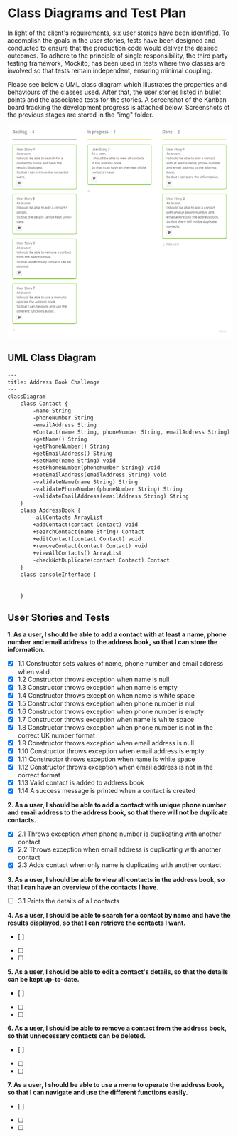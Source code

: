 # Class Diagrams and Test Plan

In light of the client's requirements, six user stories have been identified. To accomplish the goals in the user stories, tests have been designed and conducted to ensure that the production code would deliver the desired outcomes. To adhere to the principle of single responsibility, the third party testing framework, Mockito, has been used in tests where two classes are involved so that tests remain independent, ensuring minimal coupling.

Please see below a UML class diagram which illustrates the properties and behaviours of the classes used. After that, the user stories listed in bullet points and the associated tests for the stories. A screenshot of the Kanban board tracking the development progress is attached below. Screenshots of the previous stages are stored in the "img" folder.

![Kanban Board - User Story 3](img/img-kanban-story3.png)

## UML Class Diagram

```mermaid
---
title: Address Book Challenge
---
classDiagram
    class Contact {
        -name String
        -phoneNumber String
        -emailAddress String
        +Contact(name String, phoneNumber String, emailAddress String)
        +getName() String
        +getPhoneNumber() String
        +getEmailAddress() String
        +setName(name String) void
        +setPhoneNumber(phoneNumber String) void
        +setEmailAddress(emailAddress String) void
        -validateName(name String) String
        -validatePhoneNumber(phoneNumber String) String
        -validateEmailAddress(emailAddress String) String
    }
    class AddressBook {   
        -allContacts ArrayList
        +addContact(contact Contact) void
        +searchContact(name String) Contact
        +editContact(contact Contact) void
        +removeContact(contact Contact) void
        +viewAllContacts() ArrayList
        -checkNotDuplicate(contact Contact) Contact
    }
    class consoleInterface {
        
        
    }

```

## User Stories and Tests

**1. As a user, I should be able to add a contact with at least a name, phone number and email address to the address book, so that I can store the information.**
   
- [x] 1.1 Constructor sets values of name, phone number and email address when valid
- [x] 1.2 Constructor throws exception when name is null
- [x] 1.3 Constructor throws exception when name is empty
- [x] 1.4 Constructor throws exception when name is white space
- [x] 1.5 Constructor throws exception when phone number is null
- [x] 1.6 Constructor throws exception when phone number is empty
- [x] 1.7 Constructor throws exception when name is white space
- [x] 1.8 Constructor throws exception when phone number is not in the correct UK number format
- [x] 1.9 Constructor throws exception when email address is null
- [x] 1.10 Constructor throws exception when email address is empty
- [x] 1.11 Constructor throws exception when name is white space
- [x] 1.12 Constructor throws exception when email address is not in the correct format
- [x] 1.13 Valid contact is added to address book 
- [x] 1.14 A success message is printed when a contact is created

**2. As a user, I should be able to add a contact with unique phone number and email address to the address book, so that there will not be duplicate contacts.**
- [x] 2.1 Throws exception when phone number is duplicating with another contact
- [x] 2.2 Throws exception when email address is duplicating with another contact
- [x] 2.3 Adds contact when only name is duplicating with another contact

**3. As a user, I should be able to view all contacts in the address book, so that I can have an overview of the contacts I have.**
- [ ] 3.1 Prints the details of all contacts 

**4. As a user, I should be able to search for a contact by name and have the results displayed, so that I can retrieve the contacts I want.**
- [ ]
- [ ] 
- [ ] 

**5. As a user, I should be able to edit a contact's details, so that the details can be kept up-to-date.**
- [ ]
- [ ] 
- [ ] 

**6. As a user, I should be able to remove a contact from the address book, so that unnecessary contacts can be deleted.**
- [ ]
- [ ] 
- [ ] 

**7. As a user, I should be able to use a menu to operate the address book, so that I can navigate and use the different functions easily.**
- [ ]
- [ ] 
- [ ] 
